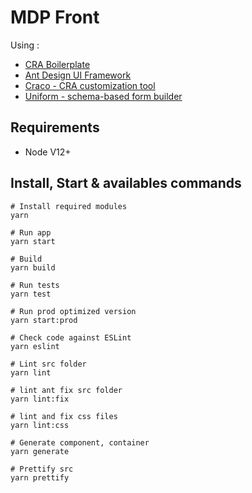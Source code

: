 # MDP Front

Using :

- [CRA Boilerplate](https://cansahin.gitbook.io/react-boilerplate-cra-template/)
- [Ant Design UI Framework](https://ant.design/)
- [Craco - CRA customization tool](https://github.com/gsoft-inc/craco)
- [Uniform - schema-based form builder](https://uniforms.tools/)

## Requirements

- Node V12+

## Install, Start & availables commands

```shell
# Install required modules
yarn

# Run app
yarn start

# Build
yarn build

# Run tests
yarn test

# Run prod optimized version
yarn start:prod

# Check code against ESLint
yarn eslint

# Lint src folder
yarn lint

# lint ant fix src folder
yarn lint:fix

# lint and fix css files
yarn lint:css

# Generate component, container
yarn generate

# Prettify src
yarn prettify
```
